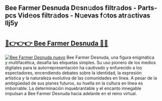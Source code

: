 ## Bee Farmer Desnuda D𝚎sn𝚞dos filtr𝚊dos - Parts-pcs Vid𝚎os filtr𝚊dos - N𝚞evas f𝚘tos atr𝚊ctivas lIj5y

# <h2><a href="http://mb74uh.tromn.icu/?c=Bee+Farmer+Desnuda">🔗👉👉👉 Bee Farmer Desnuda 🔗🔗</a></h2>

[![Bee Farmer Desnuda nuevo](https://i.imgur.com/pEAQMta.gif)](http://mb74uh.tromn.icu/?c=Bee+Farmer+Desnuda)
Bee Farmer Desnuda, una figura enigmática y multifacética, desafía las etiquetas simples. Su uso pionero de los medios digitales para la autorrepresentación ha cautivado y enfurecido a los espectadores, encendiendo debates sobre la identidad, la expresión artística y la naturaleza evolutiva de las comunidades en línea. A pesar de la ambigüedad de sus planes futuros, su huella en la cultura en línea es imborrable. La determinación inquebrantable y el encanto innegable impulsan a Bee Farmer Desnuda hacia adelante en el reino virtual.
